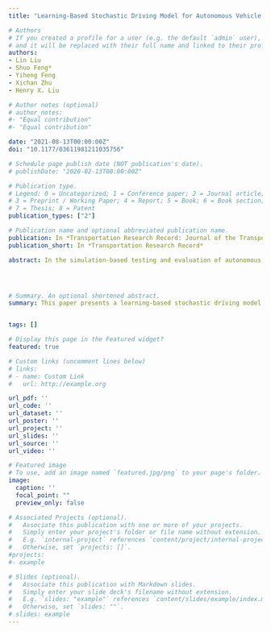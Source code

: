 ```yaml
---
title: "Learning-Based Stochastic Driving Model for Autonomous Vehicle Testing"

# Authors
# If you created a profile for a user (e.g. the default `admin` user), write the username (folder name) here 
# and it will be replaced with their full name and linked to their profile.
authors:
- Lin Liu
- Shuo Feng*
- Yiheng Feng
- Xichan Zhu
- Henry X. Liu

# Author notes (optional)
# author_notes:
#- "Equal contribution"
#- "Equal contribution"

date: "2021-08-13T00:00:00Z"
doi: "10.1177/03611981211035756"

# Schedule page publish date (NOT publication's date).
# publishDate: "2020-02-13T00:00:00Z"

# Publication type.
# Legend: 0 = Uncategorized; 1 = Conference paper; 2 = Journal article;
# 3 = Preprint / Working Paper; 4 = Report; 5 = Book; 6 = Book section;
# 7 = Thesis; 8 = Patent
publication_types: ["2"]

# Publication name and optional abbreviated publication name.
publication: In *Transportation Research Record: Journal of the Transportation Research Board*
publication_short: In *Transportation Research Record*

abstract: In the simulation-based testing and evaluation of autonomous vehicles (AVs), how background vehicles (BVs) drive directly influences the AV’s driving behavior and further affects the test results. Most existing simulation platforms use either predetermined trajectories or deterministic driving models to model BV behaviors. However, predetermined BV trajectories cannot react to AV maneuvers, and deterministic models are different from real human drivers because of the lack of stochastic components and errors. Both methods lead to unrealistic traffic scenarios. This paper presents a learning-based stochastic driving model that meets the unique needs of AV testing (i.e., interactive and human-like stochasticity). The model is built based on the long short-term memory architecture. By incorporating the concept of quantile regression into the loss function of the model, the stochastic behaviors are reproduced without prior assumption of human drivers. The model is trained with the large-scale naturalistic driving data (NDD) from the Safety Pilot Model Deployment project and compared with a stochastic intelligent driving model (IDM). Analysis of individual trajectories shows that the proposed model can reproduce more similar trajectories of human drivers than IDM. To validate the ability of the proposed model in generating a naturalistic driving environment, traffic simulation experiments are implemented. The results show that traffic flow parameters such as speed, range, and time headway distribution match closely with the NDD, which is of significant importance for AV testing and evaluation.




# Summary. An optional shortened abstract.
summary: This paper presents a learning-based stochastic driving model that meets the unique needs of AV testing (i.e., interactive and human-like stochasticity). The model is built based on the long short-term memory architecture. By incorporating the concept of quantile regression into the loss function of the model, the stochastic behaviors are reproduced without prior assumption of human drivers.


tags: []

# Display this page in the Featured widget?
featured: true

# Custom links (uncomment lines below)
# links:
# - name: Custom Link
#   url: http://example.org

url_pdf: ''
url_code: ''
url_dataset: ''
url_poster: ''
url_project: ''
url_slides: ''
url_source: ''
url_video: ''

# Featured image
# To use, add an image named `featured.jpg/png` to your page's folder. 
image:
  caption: ''
  focal_point: ""
  preview_only: false

# Associated Projects (optional).
#   Associate this publication with one or more of your projects.
#   Simply enter your project's folder or file name without extension.
#   E.g. `internal-project` references `content/project/internal-project/index.md`.
#   Otherwise, set `projects: []`.
#projects:
#- example

# Slides (optional).
#   Associate this publication with Markdown slides.
#   Simply enter your slide deck's filename without extension.
#   E.g. `slides: "example"` references `content/slides/example/index.md`.
#   Otherwise, set `slides: ""`.
# slides: example
---
```



